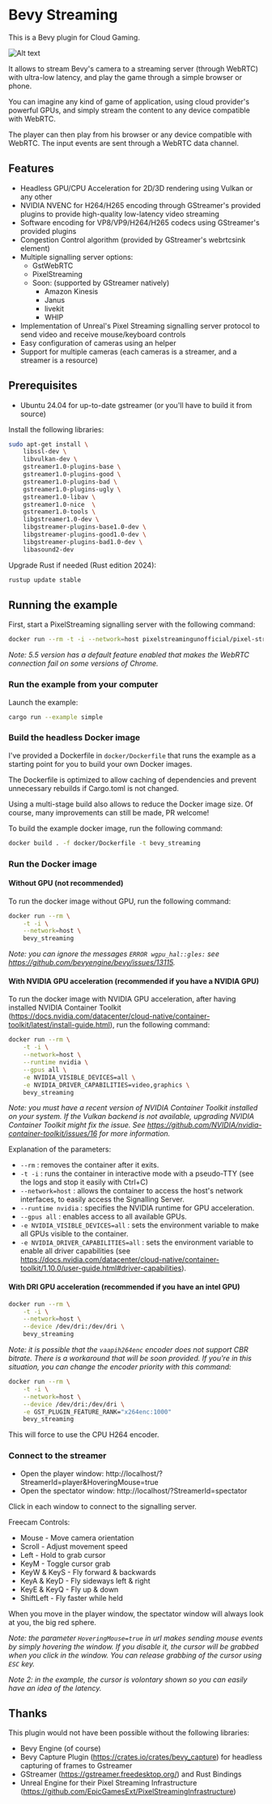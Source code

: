 # Bevy Streaming

This is a Bevy plugin for Cloud Gaming.

![Alt text](screenshots/simple.jpg)

It allows to stream Bevy's camera to a streaming server (through WebRTC) with ultra-low latency, and play the game through a simple browser or phone.

You can imagine any kind of game of application, using cloud provider's powerful GPUs, and simply stream the content to any device compatible with WebRTC.

The player can then play from his browser or any device compatible with WebRTC. The input events are sent through a WebRTC data channel.

## Features

- Headless GPU/CPU Acceleration for 2D/3D rendering using Vulkan or any other
- NVIDIA NVENC for H264/H265 encoding through GStreamer's provided plugins to provide high-quality low-latency video streaming
- Software encoding for VP8/VP9/H264/H265 codecs using GStreamer's provided plugins
- Congestion Control algorithm (provided by GStreamer's webrtcsink element)
- Multiple signalling server options:
  - GstWebRTC
  - PixelStreaming
  - Soon: (supported by GStreamer natively)
    - Amazon Kinesis
    - Janus
    - livekit
    - WHIP
- Implementation of Unreal's Pixel Streaming signalling server protocol to send video and receive mouse/keyboard controls
- Easy configuration of cameras using an helper
- Support for multiple cameras (each cameras is a streamer, and a streamer is a resource)

## Prerequisites

- Ubuntu 24.04 for up-to-date gstreamer (or you'll have to build it from source)

Install the following libraries:

```bash
sudo apt-get install \
    libssl-dev \
    libvulkan-dev \
    gstreamer1.0-plugins-base \
    gstreamer1.0-plugins-good \
    gstreamer1.0-plugins-bad \
    gstreamer1.0-plugins-ugly \
    gstreamer1.0-libav \
    gstreamer1.0-nice  \
    gstreamer1.0-tools \
    libgstreamer1.0-dev \
    libgstreamer-plugins-base1.0-dev \
    libgstreamer-plugins-good1.0-dev \
    libgstreamer-plugins-bad1.0-dev \
    libasound2-dev
```

Upgrade Rust if needed (Rust edition 2024):

```bash
rustup update stable
```

## Running the example

First, start a PixelStreaming signalling server with the following command:

```bash
docker run --rm -t -i --network=host pixelstreamingunofficial/pixel-streaming-signalling-server:5.4
```

_Note: 5.5 version has a default feature enabled that makes the WebRTC connection fail on some versions of Chrome._

### Run the example from your computer

Launch the example:

```bash
cargo run --example simple
```

### Build the headless Docker image

I've provided a Dockerfile in `docker/Dockerfile` that runs the example as a starting point for you to build your own Docker images.

The Dockerfile is optimized to allow caching of dependencies and prevent unnecessary rebuilds if Cargo.toml is not changed.

Using a multi-stage build also allows to reduce the Docker image size. Of course, many improvements can still be made, PR welcome!

To build the example docker image, run the following command:

```bash
docker build . -f docker/Dockerfile -t bevy_streaming
```

### Run the Docker image

#### Without GPU (not recommended)

To run the docker image without GPU, run the following command:

```bash
docker run --rm \
    -t -i \
    --network=host \
    bevy_streaming
```

_Note: you can ignore the messages `ERROR wgpu_hal::gles:` see https://github.com/bevyengine/bevy/issues/13115._

#### With NVIDIA GPU acceleration (recommended if you have a NVIDIA GPU)

To run the docker image with NVIDIA GPU acceleration, after having installed NVIDIA Container Toolkit (https://docs.nvidia.com/datacenter/cloud-native/container-toolkit/latest/install-guide.html), run the following command:

```bash
docker run --rm \
    -t -i \
    --network=host \
    --runtime nvidia \
    --gpus all \
    -e NVIDIA_VISIBLE_DEVICES=all \
    -e NVIDIA_DRIVER_CAPABILITIES=video,graphics \
    bevy_streaming
```

_Note: you must have a recent version of NVIDIA Container Toolkit installed on your system.
If the Vulkan backend is not available, upgrading NVIDIA Container Toolkit might fix the issue.
See https://github.com/NVIDIA/nvidia-container-toolkit/issues/16 for more information._

Explanation of the parameters:

- `--rm` : removes the container after it exits.
- `-t -i` : runs the container in interactive mode with a pseudo-TTY (see the logs and stop it easily with Ctrl+C)
- `--network=host` : allows the container to access the host's network interfaces, to easily access the Signalling Server.
- `--runtime nvidia` : specifies the NVIDIA runtime for GPU acceleration.
- `--gpus all` : enables access to all available GPUs.
- `-e NVIDIA_VISIBLE_DEVICES=all` : sets the environment variable to make all GPUs visible to the container.
- `-e NVIDIA_DRIVER_CAPABILITIES=all` : sets the environment variable to enable all driver capabilities (see https://docs.nvidia.com/datacenter/cloud-native/container-toolkit/1.10.0/user-guide.html#driver-capabilities).

#### With DRI GPU acceleration (recommended if you have an intel GPU)

```bash
docker run --rm \
    -t -i \
    --network=host \
    --device /dev/dri:/dev/dri \
    bevy_streaming
```

_Note: it is possible that the `vaapih264enc` encoder does not support CBR bitrate. There is a workaround that will be soon provided. If you're in this situation, you can change the encoder priority with this command:_

```bash
docker run --rm \
    -t -i \
    --network=host \
    --device /dev/dri:/dev/dri \
    -e GST_PLUGIN_FEATURE_RANK="x264enc:1000"
    bevy_streaming
```

This will force to use the CPU H264 encoder.

### Connect to the streamer

- Open the player window: http://localhost/?StreamerId=player&HoveringMouse=true
- Open the spectator window: http://localhost/?StreamerId=spectator

Click in each window to connect to the signalling server.

Freecam Controls:

- Mouse - Move camera orientation
- Scroll - Adjust movement speed
- Left - Hold to grab cursor
- KeyM - Toggle cursor grab
- KeyW & KeyS - Fly forward & backwards
- KeyA & KeyD - Fly sideways left & right
- KeyE & KeyQ - Fly up & down
- ShiftLeft - Fly faster while held

When you move in the player window, the spectator window will always look at you, the big red sphere.

_Note: the parameter `HoveringMouse=true` in url makes sending mouse events by simply hovering the window. If you disable it, the cursor will be grabbed when you click in the window. You can release grabbing of the cursor using `ESC` key._

_Note 2: in the example, the cursor is volontary shown so you can easily have an idea of the latency._

## Thanks

This plugin would not have been possible without the following libraries:

- Bevy Engine (of course)
- Bevy Capture Plugin (https://crates.io/crates/bevy_capture) for headless capturing of frames to Gstreamer
- GStreamer (https://gstreamer.freedesktop.org/) and Rust Bindings
- Unreal Engine for their Pixel Streaming Infrastructure (https://github.com/EpicGamesExt/PixelStreamingInfrastructure)
